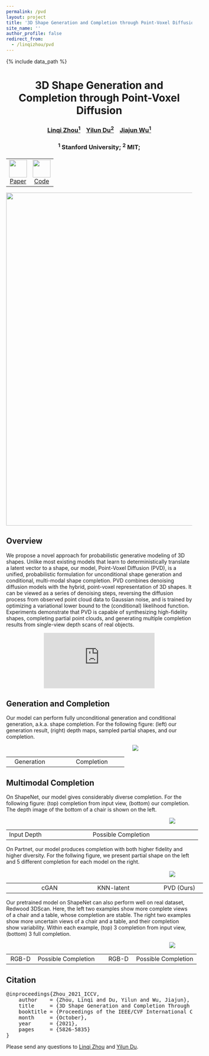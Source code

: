 ```yaml
---
permalink: /pvd
layout: project
title: '3D Shape Generation and Completion through Point-Voxel Diffusion'
site_name: ''
author_profile: false
redirect_from: 
  - /linqizhou/pvd
---
```


{% include data_path %}

<center><h1>3D Shape Generation and Completion through Point-Voxel Diffusion</h1></center>
<center><h3><a href="https://alexzhou907.github.io/">Linqi Zhou<sup>1</sup></a>&nbsp;&nbsp;&nbsp;
  <a href="https://yilundu.github.io/">Yilun Du<sup>2</sup></a>&nbsp;&nbsp;&nbsp;
  <a href="https://jiajunwu.com/">Jiajun Wu<sup>1</sup></a>
</h3></center>
<center><h3>
  <sup>1</sup> Stanford University;
  <sup>2</sup> MIT;
</h3></center>

<!-- paper icons -->
<center>
<table style="margin-top: 20px">
    <tr>
        <td><center><a href="https://arxiv.org/abs/2104.03670" class="nav-link"><img class="filter-blue" src="{{ "/images/paper_icon.svg" | prepend: data_path }}" width="48" height="48"/><br>Paper</a></center>
        </td>
        <td><center><a href="https://github.com/alexzhou907/PVD" class="nav-link"><img class="filter-blue" src="{{ "/images/github.svg" | prepend: data_path }}" width="48" height="48"/><br>Code<br></a></center>
        </td>
    </tr>
</table>
</center>

<center>
<img src="{{ "/images/project_pages/pvd/pvd_teaser.gif" | prepend: data_path }}" width="900"/> 
</center>

<h2 class="title">Overview</h2>
<p>
We propose a novel approach for probabilistic generative modeling of 3D shapes. Unlike most existing models that learn to deterministically translate a latent vector to a shape, our model, Point-Voxel Diffusion (PVD), is a unified, probabilistic formulation for unconditional shape generation and conditional, multi-modal shape completion. PVD combines denoising diffusion models with the hybrid, point-voxel representation of 3D shapes. It can be viewed as a series of denoising steps, reversing the diffusion process from observed point cloud data to Gaussian noise, and is trained by optimizing a variational lower bound to the (conditional) likelihood function. Experiments demonstrate that PVD is capable of synthesizing high-fidelity shapes, completing partial point clouds, and generating multiple completion results from single-view depth scans of real objects. 
</p>
<center>

<div class="videoWrapper">
<iframe  src="https://www.youtube.com/embed/64jl79i6HNY" frameborder="0" allow="accelerometer; autoplay; clipboard-write; encrypted-media; gyroscope; picture-in-picture" allowfullscreen></iframe>
</div>


</center>

<h2 class="title">Generation and Completion</h2>
<p>
Our model can perform fully unconditional generation and conditional generation, a.k.a. shape completion. For the following
figure: (left) our generation result, (right) depth maps, sampled partial shapes, and our completion.
<center>
<div style="width: 700">
    <img src="{{ "/images/project_pages/pvd/gen_comp.gif" | prepend: data_path }}" /> 
    <table width="100%">
    <tr>
        <td style="width: 40%; text-align: center">Generation</td><td style="width: 5%;"></td>
        <td style="text-align: center">Completion</td>
    </tr>
</table>
</div>
</center>
</p>

<h2 class="title">Multimodal Completion</h2>
<p>
On ShapeNet, our model gives considerably diverse completion. For the following figure: (top) completion from input view,
(bottom) our completion. The depth image of the bottom of a chair is shown on the left.
<center>
<div style="width: 900">
    <img src="{{ "/images/project_pages/pvd/mm_shapenet.gif" | prepend: data_path }}"/> 
    <table width="100%">
    <tr>
        <td style="width: 20%; text-align: center;">Input Depth</td>
        <td style="text-align: center">Possible Completion</td>
    </tr>
</table>
</div>
</center>
On Partnet, our model produces completion with both higher fidelity and higher diversity. For the follwing figure, we present 
partial shape on the left and 5 different completion for each model on the right.
<br><br>
<center>
<div style="width: 900">
    <img src="{{ "/images/project_pages/pvd/mm_partnet.gif" | prepend: data_path }}"/> 
    <table width="100%">
    <tr>
        <td style="width: 8%;"></td>
        <td style="width: 28%; text-align: center">cGAN</td>
        <td style="width: 37%; text-align: center">KNN-latent</td><td style="width: 3%;"></td>
        <td style="text-align: center">PVD (Ours)</td>
    </tr>
</table>
</div>
</center>
</p>

<p>
Our pretrained model on ShapeNet can also perform well on real dataset, Redwood 3DScan. Here, the left two examples show more complete views of 
a chair and a table, whose completion are stable. The right two examples show more uncertain views of a chair and a table,
and their completion show variability. Within each example, (top) 3 completion from input view, (bottom) 3 full completion.
<center>
<div style="width: 900">
    <img src="{{ "/images/project_pages/pvd/mm_redwood.gif" | prepend: data_path }}"/> 
    <table width="100%">
    <tr>
        <td style="width: 15%; text-align: center">RGB-D</td>
        <td style="width: 33%; text-align: center">Possible Completion</td><td style="width: 3.5%;"></td>
        <td style="width: 15%; text-align: center">RGB-D</td>
        <td style="text-align: center">Possible Completion</td>
    </tr>
</table>
</div>
</center>
</p>
<h2 class="title">Citation</h2>
<pre>
@inproceedings{Zhou_2021_ICCV,
    author    = {Zhou, Linqi and Du, Yilun and Wu, Jiajun},
    title     = {3D Shape Generation and Completion Through Point-Voxel Diffusion},
    booktitle = {Proceedings of the IEEE/CVF International Conference on Computer Vision (ICCV)},
    month     = {October},
    year      = {2021},
    pages     = {5826-5835}
}
</pre>

<p>Please send any questions to <a href="https://alexzhou907.github.io/">Linqi Zhou</a> and <a href="https://yilundu.github.io/">Yilun Du</a>.</p>



